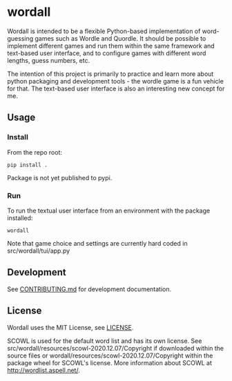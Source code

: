 # wordall

Wordall is intended to be a flexible Python-based implementation of word-guessing games
such as Wordle and Quordle. It should be possible to implement different games and run
them within the same framework and text-based user interface, and to configure games
with different word lengths, guess numbers, etc.

The intention of this project is primarily to practice and learn more about python
packaging and development tools - the wordle game is a fun vehicle for that. The
text-based user interface is also an interesting new concept for me.

## Usage

### Install
From the repo root:
```
pip install .
```
Package is not yet published to pypi.

### Run
To run the textual user interface from an environment with the package installed:
```
wordall
```
Note that game choice and settings are currently hard coded in src/wordall/tui/app.py

## Development
See [CONTRIBUTING.md](./CONTRIBUTING.md) for development documentation.

## License
Wordall uses the MIT License, see [LICENSE](./LICENSE).

SCOWL is used for the default word list and has its own license. See
src/wordall/resources/scowl-2020.12.07/Copyright if downloaded within the source files
or wordall/resources/scowl-2020.12.07/Copyright within the package wheel for SCOWL's
license. More information about SCOWL at http://wordlist.aspell.net/.
